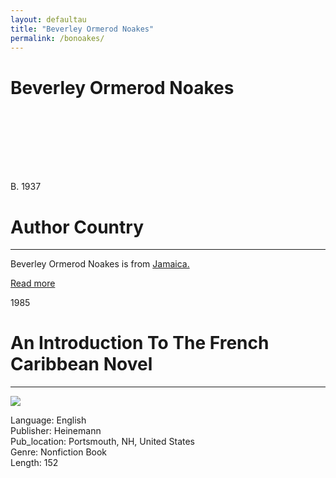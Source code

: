 ```yaml
---
layout: defaultau
title: "Beverley Ormerod Noakes"
permalink: /bonoakes/
---
```

<!-- partial:index.partial.html -->
<div class="content">
    <h1>Beverley Ormerod Noakes</h1>
    <div class="quote">
        <div><img src="" class="logo"></div>
    </div>
    <div class="timeline">
        <div style="padding-bottom:100px;"></div>
        <div class="block">
            <div class="date right"><p class="right">B. 1937</p></div>
            <div class="dot"></div>
            <div class="left first">
            <div class="author_country">
                <h1>Author Country</h1><hr>
          <div class="aclocation">  <p>Beverley Ormerod Noakes is from <a href="http://localhost:4000/4">Jamaica.</a></p></div>
              <div class="acreadmore">  <a href="#" target="_blank">Read more</a></div>
            </div>
            </div>
        </div>
        <div class="block">
            <div class="date left"><p class="left">1985</p></div>
            <div class="dot"></div>
            <div class="right">
                <h1>An Introduction To The French Caribbean Novel</h1><hr>
                <p><img src="https://m.media-amazon.com/images/I/415enjKgHtL._SX372_BO1,204,203,200_.jpg"></p>
                <p>
                Language: English<br/>
                Publisher: Heinemann<br/>
                Pub_location: Portsmouth, NH, United States<br/>
                Genre: Nonfiction Book<br/>
                Length: 152<br/>                   </p>
            </div>
        </div>
